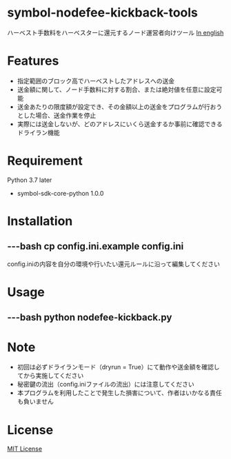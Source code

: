 # symbol-nodefee-kickback-tools
ハーベスト手数料をハーベスターに還元するノード運営者向けツール
[In english](./README_EN.md)

# Features
- 指定範囲のブロック高でハーベストしたアドレスへの送金
- 送金額に関して、ノード手数料に対する割合、または絶対値を任意に設定可能
- 送金あたりの限度額が設定でき、その金額以上の送金をプログラムが行おうとした場合、送金作業を停止
- 実際には送金しないが、どのアドレスにいくら送金するか事前に確認できるドライラン機能

# Requirement
Python 3.7 later
 * symbol-sdk-core-python 1.0.0

# Installation
---bash
cp config.ini.example config.ini
---
config.iniの内容を自分の環境や行いたい還元ルールに沿って編集してください

# Usage
---bash
python nodefee-kickback.py
---

# Note
- 初回は必ずドライランモード（dryrun = True）にて動作や送金額を確認してから実施してください
- 秘密鍵の流出（config.iniファイルの流出）には注意してください
- 本プログラムを利用したことで発生した損害について、作者はいかなる責任も負いません

# License
[MIT License](./LICENSE)
